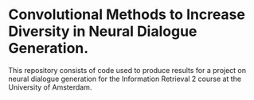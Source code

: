 # Convolutional Methods to Increase Diversity in Neural Dialogue Generation.

This repository consists of code used to produce results for a project on neural dialogue generation for the Information Retrieval 2 course at the University of Amsterdam. 
